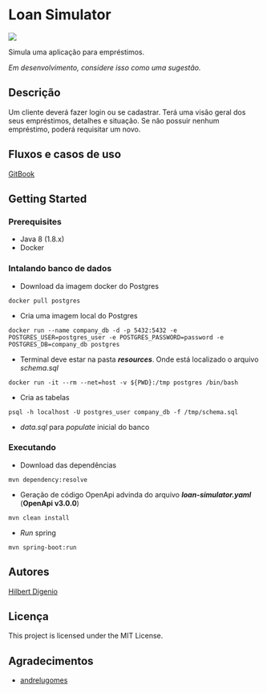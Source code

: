 # Loan Simulator
<img src="https://img.shields.io/badge/in%20development-0.0.1-green">

Simula uma aplicação para empréstimos.

_Em desenvolvimento, considere isso como uma sugestão._

## Descrição

Um cliente deverá fazer login ou se cadastrar. Terá uma visão geral dos seus empréstimos, detalhes e situação.
Se não possuir nenhum empréstimo, poderá requisitar um novo.

## Fluxos e casos de uso
[GitBook](https://hil-beer-t-git.gitbook.io/loan-simulator/)

## Getting Started

### Prerequisites

* Java 8 (1.8.x)
* Docker

### Intalando banco de dados

* Download da imagem docker do Postgres
```
docker pull postgres
```

* Cria uma imagem local do Postgres
```
docker run --name company_db -d -p 5432:5432 -e POSTGRES_USER=postgres_user -e POSTGRES_PASSWORD=password -e POSTGRES_DB=company_db postgres
```
* Terminal deve estar na pasta _**resources**_. Onde está localizado o arquivo _schema.sql_
```
docker run -it --rm --net=host -v ${PWD}:/tmp postgres /bin/bash
```

* Cria as tabelas
```
psql -h localhost -U postgres_user company_db -f /tmp/schema.sql
```

* _data.sql_ para _populate_ inicial do banco

### Executando

* Download das dependências
```
mvn dependency:resolve
```

* Geração de código OpenApi advinda do arquivo **_loan-simulator.yaml_** (****OpenApi v3.0.0****)
```
mvn clean install
```
* _Run_ spring
```
mvn spring-boot:run
```

## Autores

[Hilbert Digenio](https://github.com/hil-beer-t)

## Licença

This project is licensed under the MIT License.

## Agradecimentos

* [andrelugomes](https://github.com/andrelugomes/digital-innovation-one)